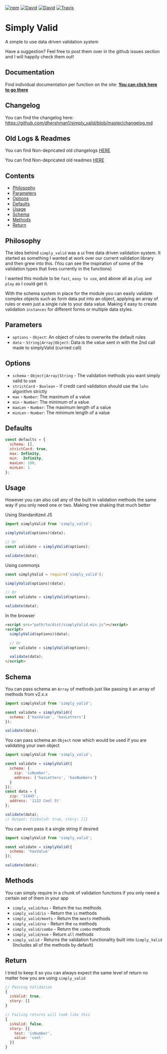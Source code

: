 [![npm](https://img.shields.io/npm/v/simply_valid.svg?style=for-the-badge)](https://www.npmjs.com/package/simply_valid)
[![David](https://img.shields.io/david/dhershman1/simply_valid.svg?style=for-the-badge)](https://david-dm.org/dhershman1/simply_valid)
[![David](https://img.shields.io/david/dev/dhershman1/simply_valid.svg?style=for-the-badge)](https://david-dm.org/dhershman1/simply_valid?type=dev)
[![Travis](https://img.shields.io/travis/dhershman1/simply_valid.svg?style=for-the-badge)](https://travis-ci.org/dhershman1/simply_valid)

# Simply Valid

A simple to use data driven validation system

Have a suggestion? Feel free to post them over in the github issues section and I will happily check them out!

## Documentation

Find individual documentation per function on the site: **[You can click here to go there](https://www.dusty.codes/documentation/simply_valid)**

## Changelog

You can find the changelog here: https://github.com/dhershman1/simply_valid/blob/master/changelog.md

## Old Logs & Readmes

You can find Non-depricated old changelogs [HERE](https://github.com/dhershman1/simply_valid/blob/master/old-changelogs)

You can find Non-depricated old readmes [HERE](https://github.com/dhershman1/simply_valid/blob/master/old-readmes)

## Contents
* [Philosophy](#philosophy)
* [Parameters](#parameters)
* [Options](#options)
* [Defaults](#defaults)
* [Usage](#usage)
* [Schema](#schema)
* [Methods](#methods)
* [Return](#return)

## Philosophy

The idea behind `simply_valid` was a ui free data driven validation system. It started as something I wanted at work over our current validation library and then grew into this. (You can see the inspiration of some of the validation types that lives currently in the functions)

I wanted this module to be `fast`, `easy to use`, and above all as `plug and play` as I could get it.

With the schema system in place for the module you can easily validate complex objects such as form data put into an object, applying an array of rules or even just a single rule to your data value. Making it easy to create validation `instances` for different forms or multiple data styles.

## Parameters

- `options` - `Object`: An object of rules to overwrite the default rules
- `data` - `String|Array|Object`: Data is the value sent in with the 2nd call made to simplyValid (curried call)

## Options

- `schema` - `Object|Array|String` - The validation methods you want simply valid to use
- `strictCard` - `Boolean` - If credit card validation should use the `luhn` algorithm strictly
- `max` - `Number`: The maximum of a value
- `min` - `Number`: The minimum of a value
- `maxLen` - `Number`: The maximum length of a value
- `minLen` - `Number`: The minimum length of a value

## Defaults

```js
const defaults = {
  schema: [],
  strictCard: true,
  max: Infinity,
  min: -Infinity,
  maxLen: 100,
  minLen: 1
};
```

## Usage

However you can also call any of the built in validation methods the same way if you only need one or two. Making tree shaking that much better

Using Standardized JS
```js
import simplyValid from 'simply_valid';

simplyValid(options)(data);

// Or
const validate = simplyValid(options);

validate(data);
```

Using commonjs
```js
const simplyValid = require('simply_valid');

simplyValid(options)(data);

// Or
const validate = simplyValid(options);

validate(data);
```

In the browser
```html
<script src="path/to/dist/simplyValid.min.js"></script>
<script>
  simplyValid(options)(data);

  // Or
  var validate = simplyValid(options);

  validate(data);
</script>
```

## Schema

You can pass schema an `Array` of methods just like passing it an array of methods from v2.x.x

```js
import simplyValid from 'simply_valid';

const validate = simplyValid({
  schema: ['hasValue', 'hasLetters']
});

validate(data);
```

You can pass schema an `Object` now which would be used if you are validating your own object

```js
import simplyValid from 'simply_valid';

const validate = simplyValid({
  schema: {
    zip: 'isNumber',
    address: ['hasLetters', 'hasNumbers']
  }
});
const data = {
  zip: '11445',
  address: '1132 Cool St'
};

validate(data);
// Output: {isValid: true, story: []}

```

You can even pass it a single string if desired

```js
import simplyValid from 'simply_valid';

const validate = simplyValid({
  schema: 'hasValue'
});

validate(data);
```

## Methods

You can simply require in a chunk of validation functions if you only need a certain set of them in your app

- `simply_valid/has` - Return the `has` methods
- `simply_valid/is` - Return the `is` methods
- `simply_valid/meets` - Return the `meets` methods
- `simply_valid/no` - Return the `no` methods
- `simply_valid/combo` - Return the `combo` methods
- `simply_valid/esm` - Return `all` methods
- `simply_valid` - Returns the validation functionality built into `Simply_Valid` (Includes all of the methods by default)

## Return

I tried to keep it so you can always expect the same level of return no matter how you are using `simply_valid`

```js
// Passing Validation
{
  isValid: true,
  story: []
}

// Failing returns will look like this
{
  isValid: false,
  story: [{
    test: 'isNumber',
    value: 'cool'
  }]
}
```
